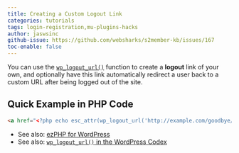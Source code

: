 ```yaml
---
title: Creating a Custom Logout Link
categories: tutorials
tags: login-registration,mu-plugins-hacks
author: jaswsinc
github-issue: https://github.com/websharks/s2member-kb/issues/167
toc-enable: false
---
```


You can use the [`wp_logout_url()`](https://codex.wordpress.org/Function_Reference/wp_logout_url) function to create a **logout** link of your own, and optionally have this link automatically redirect a user back to a custom URL after being logged out of the site.

## Quick Example in PHP Code

```html
<a href="<?php echo esc_attr(wp_logout_url('http://example.com/goodbye/')); ?>">logout</a>
```

- See also: [ezPHP for WordPress](http://s2member.com/kb-article/ezphp-for-wordpress/)
- See also: [`wp_logout_url()` in the WordPress Codex](https://codex.wordpress.org/Function_Reference/wp_logout_url)